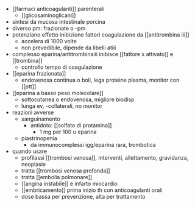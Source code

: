 - [[farmaci anticoagulanti]] parenterali
	- [[glicosaminoglicani]]
- sintesi da mucosa intestinale porcina
- diverso pm: frazionate o -pm
- potenziano effetto inibizione fattori coagulazione da [[antitrombina iii]]
	- accelera di 1000 volte
	- non prevedibile, dipende da libelli atiii
- complesso eparina/antitrombinaiii inibisce [[fattore x attivato]] e [[trombina]]
	- controllo tempo di coagulazione
- [[eparina frazionata]]
	- endovenosa continua o boli, lega proteine plasma, monitor con [[ptt]]
- [[eparina a basso peso molecolare]]
	- sottocutanea o endovenosa, migliore biodisp
	- lunga ev, -collaterali, no monitor
- reazioni avverse
	- sanguinamento
		- antidoto: [[solfato di protamina]]
			- 1 mg per 100 u eparina
	- piastrinopenia
		- da immunocomplessi igg/eparina rara, trombotica
- quando usare
	- profilassi [[trombosi venosa]], interventi, allettamento, gravidanza, neoplasie
	- tratta [[trombosi venosa profonda]]
	- tratta [[embolia polmonare]]
	- [[angina instabile]] e infarto miocardio
	- [[embricamento]] prima inizio th con anticoagulanti orali
	- dose bassa per prevenzione, alta per trattamento
